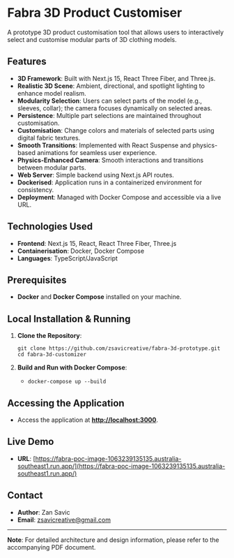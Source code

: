 # Fabra 3D Product Customiser

A prototype 3D product customisation tool that allows users to interactively select and customise modular parts of 3D clothing models.

## Features

-   **3D Framework**: Built with Next.js 15, React Three Fiber, and Three.js.
-   **Realistic 3D Scene**: Ambient, directional, and spotlight lighting to enhance model realism.
-   **Modularity Selection**: Users can select parts of the model (e.g., sleeves, collar); the camera focuses dynamically on selected areas.
-   **Persistence**: Multiple part selections are maintained throughout customisation.
-   **Customisation**: Change colors and materials of selected parts using digital fabric textures.
-   **Smooth Transitions**: Implemented with React Suspense and physics-based animations for seamless user experience.
-   **Physics-Enhanced Camera**: Smooth interactions and transitions between modular parts.
-   **Web Server**: Simple backend using Next.js API routes.
-   **Dockerised**: Application runs in a containerized environment for consistency.
-   **Deployment**: Managed with Docker Compose and accessible via a live URL.

## Technologies Used

-   **Frontend**: Next.js 15, React, React Three Fiber, Three.js
-   **Containerisation**: Docker, Docker Compose
-   **Languages**: TypeScript/JavaScript

## Prerequisites

-   **Docker** and **Docker Compose** installed on your machine.

## Local Installation & Running

1.  **Clone the Repository**:

    `git clone https://github.com/zsavicreative/fabra-3d-prototype.git`
    `cd fabra-3d-customizer` 
    
3.  **Build and Run with Docker Compose**:
	   -  `docker-compose up --build`

## Accessing the Application

-   Access the application at **[http://localhost:3000](http://localhost:3000)**.

## Live Demo

-   **URL**: [https://fabra-poc-image-1063239135135.australia-southeast1.run.app/](https://fabra-poc-image-1063239135135.australia-southeast1.run.app/)

## Contact

-   **Author**: Zan Savic
-   **Email**: zsavicreative@gmail.com

----------

**Note**: For detailed architecture and design information, please refer to the accompanying PDF document.